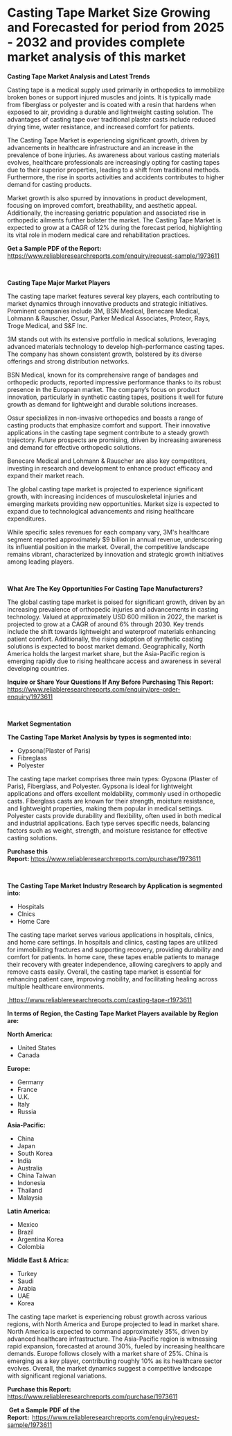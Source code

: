<p><h1>Casting Tape Market Size Growing and Forecasted for period from 2025 - 2032 and provides complete market analysis of this market</h1></p><p><strong>Casting Tape Market Analysis and Latest Trends</strong></p>
<p><p>Casting tape is a medical supply used primarily in orthopedics to immobilize broken bones or support injured muscles and joints. It is typically made from fiberglass or polyester and is coated with a resin that hardens when exposed to air, providing a durable and lightweight casting solution. The advantages of casting tape over traditional plaster casts include reduced drying time, water resistance, and increased comfort for patients.</p><p>The Casting Tape Market is experiencing significant growth, driven by advancements in healthcare infrastructure and an increase in the prevalence of bone injuries. As awareness about various casting materials evolves, healthcare professionals are increasingly opting for casting tapes due to their superior properties, leading to a shift from traditional methods. Furthermore, the rise in sports activities and accidents contributes to higher demand for casting products. </p><p>Market growth is also spurred by innovations in product development, focusing on improved comfort, breathability, and aesthetic appeal. Additionally, the increasing geriatric population and associated rise in orthopedic ailments further bolster the market. The Casting Tape Market is expected to grow at a CAGR of 12% during the forecast period, highlighting its vital role in modern medical care and rehabilitation practices.</p></p>
<p><strong>Get a Sample PDF of the Report:&nbsp;</strong> <a href="https://www.reliableresearchreports.com/enquiry/request-sample/1973611?utm_campaign=2960&utm_medium=2&utm_source=Github&utm_content=ia&utm_term=13042025&utm_id=casting-tape">https://www.reliableresearchreports.com/enquiry/request-sample/1973611</a></p>
<p>&nbsp;</p>
<p><strong>Casting Tape Major Market Players</strong></p>
<p><p>The casting tape market features several key players, each contributing to market dynamics through innovative products and strategic initiatives. Prominent companies include 3M, BSN Medical, Benecare Medical, Lohmann & Rauscher, Ossur, Parker Medical Associates, Proteor, Rays, Troge Medical, and S&F Inc.</p><p>3M stands out with its extensive portfolio in medical solutions, leveraging advanced materials technology to develop high-performance casting tapes. The company has shown consistent growth, bolstered by its diverse offerings and strong distribution networks.</p><p>BSN Medical, known for its comprehensive range of bandages and orthopedic products, reported impressive performance thanks to its robust presence in the European market. The company’s focus on product innovation, particularly in synthetic casting tapes, positions it well for future growth as demand for lightweight and durable solutions increases.</p><p>Ossur specializes in non-invasive orthopedics and boasts a range of casting products that emphasize comfort and support. Their innovative applications in the casting tape segment contribute to a steady growth trajectory. Future prospects are promising, driven by increasing awareness and demand for effective orthopedic solutions.</p><p>Benecare Medical and Lohmann & Rauscher are also key competitors, investing in research and development to enhance product efficacy and expand their market reach.</p><p>The global casting tape market is projected to experience significant growth, with increasing incidences of musculoskeletal injuries and emerging markets providing new opportunities. Market size is expected to expand due to technological advancements and rising healthcare expenditures.</p><p>While specific sales revenues for each company vary, 3M's healthcare segment reported approximately $9 billion in annual revenue, underscoring its influential position in the market. Overall, the competitive landscape remains vibrant, characterized by innovation and strategic growth initiatives among leading players.</p></p>
<p>&nbsp;</p>
<p><strong>What Are The Key Opportunities For Casting Tape Manufacturers?</strong></p>
<p><p>The global casting tape market is poised for significant growth, driven by an increasing prevalence of orthopedic injuries and advancements in casting technology. Valued at approximately USD 600 million in 2022, the market is projected to grow at a CAGR of around 6% through 2030. Key trends include the shift towards lightweight and waterproof materials enhancing patient comfort. Additionally, the rising adoption of synthetic casting solutions is expected to boost market demand. Geographically, North America holds the largest market share, but the Asia-Pacific region is emerging rapidly due to rising healthcare access and awareness in several developing countries.</p></p>
<p><strong>Inquire or Share Your Questions If Any Before Purchasing This Report:</strong> <a href="https://www.reliableresearchreports.com/enquiry/pre-order-enquiry/1973611?utm_campaign=2960&utm_medium=2&utm_source=Github&utm_content=ia&utm_term=13042025&utm_id=casting-tape">https://www.reliableresearchreports.com/enquiry/pre-order-enquiry/1973611</a></p>
<p>&nbsp;</p>
<p><strong>Market Segmentation</strong></p>
<p><strong>The Casting Tape Market Analysis by types is segmented into:</strong></p>
<p><ul><li>Gypsona(Plaster of Paris)</li><li>Fibreglass</li><li>Polyester</li></ul></p>
<p><p>The casting tape market comprises three main types: Gypsona (Plaster of Paris), Fiberglass, and Polyester. Gypsona is ideal for lightweight applications and offers excellent moldability, commonly used in orthopedic casts. Fiberglass casts are known for their strength, moisture resistance, and lightweight properties, making them popular in medical settings. Polyester casts provide durability and flexibility, often used in both medical and industrial applications. Each type serves specific needs, balancing factors such as weight, strength, and moisture resistance for effective casting solutions.</p></p>
<p><strong>Purchase this Report:&nbsp;</strong><a href="https://www.reliableresearchreports.com/purchase/1973611?utm_campaign=2960&utm_medium=2&utm_source=Github&utm_content=ia&utm_term=13042025&utm_id=casting-tape">https://www.reliableresearchreports.com/purchase/1973611</a></p>
<p>&nbsp;</p>
<p><strong>The Casting Tape Market Industry Research by Application is segmented into:</strong></p>
<p><ul><li>Hospitals</li><li>Clnics</li><li>Home Care</li></ul></p>
<p><p>The casting tape market serves various applications in hospitals, clinics, and home care settings. In hospitals and clinics, casting tapes are utilized for immobilizing fractures and supporting recovery, providing durability and comfort for patients. In home care, these tapes enable patients to manage their recovery with greater independence, allowing caregivers to apply and remove casts easily. Overall, the casting tape market is essential for enhancing patient care, improving mobility, and facilitating healing across multiple healthcare environments.</p></p>
<p><a href="https://www.reliableresearchreports.com/casting-tape-r1973611?utm_campaign=2960&utm_medium=2&utm_source=Github&utm_content=ia&utm_term=13042025&utm_id=casting-tape">&nbsp;https://www.reliableresearchreports.com/casting-tape-r1973611</a></p>
<p><strong>In terms of Region, the Casting Tape Market Players available by Region are:</strong></p>
<p>
    <p> <strong> North America: </strong>
        <ul>
            <li>United States</li>
            <li>Canada</li>
        </ul>
        </p> 
    <p> <strong> Europe: </strong>
        <ul>
            <li>Germany</li>
            <li>France</li>
            <li>U.K.</li>
            <li>Italy</li>
            <li>Russia</li>
        </ul>
        </p> 
    <p> <strong> Asia-Pacific: </strong>
        <ul>
            <li>China</li>
            <li>Japan</li>
            <li>South Korea</li>
            <li>India</li>
            <li>Australia</li>
            <li>China Taiwan</li>
            <li>Indonesia</li>
            <li>Thailand</li>
            <li>Malaysia</li>
        </ul>
        </p> 
    <p> <strong> Latin America: </strong>
        <ul>
            <li>Mexico</li>
            <li>Brazil</li>
            <li>Argentina Korea</li>
            <li>Colombia</li>
        </ul>
        </p> 
    <p> <strong> Middle East & Africa: </strong>
        <ul>
            <li>Turkey</li>
            <li>Saudi</li>
            <li>Arabia</li>
            <li>UAE</li>
            <li>Korea</li>
        </ul>
    </p>
    </p>
<p><p>The casting tape market is experiencing robust growth across various regions, with North America and Europe projected to lead in market share. North America is expected to command approximately 35%, driven by advanced healthcare infrastructure. The Asia-Pacific region is witnessing rapid expansion, forecasted at around 30%, fueled by increasing healthcare demands. Europe follows closely with a market share of 25%. China is emerging as a key player, contributing roughly 10% as its healthcare sector evolves. Overall, the market dynamics suggest a competitive landscape with significant regional variations.</p></p>
<p><strong>Purchase this Report: </strong><a href="https://www.reliableresearchreports.com/purchase/1973611?utm_campaign=2960&utm_medium=2&utm_source=Github&utm_content=ia&utm_term=13042025&utm_id=casting-tape">https://www.reliableresearchreports.com/purchase/1973611</a></p>
<p>&nbsp;<strong>Get a Sample PDF of the Report:&nbsp;&nbsp;</strong><a href="https://www.reliableresearchreports.com/enquiry/request-sample/1973611?utm_campaign=2960&utm_medium=2&utm_source=Github&utm_content=ia&utm_term=13042025&utm_id=casting-tape">https://www.reliableresearchreports.com/enquiry/request-sample/1973611</a></p>
<p><strong></strong></p>
<p><p></p><p></p><p></p></p>